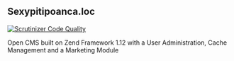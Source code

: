 ## Sexypitipoanca.loc

[![Scrutinizer Code Quality](https://scrutinizer-ci.com/g/tsergium/Sexypitipoanca.loc/badges/quality-score.png?b=master)](https://scrutinizer-ci.com/g/tsergium/Sexypitipoanca.loc/?branch=master)

Open CMS built on Zend Framework 1.12 with a User Administration, Cache Management and a Marketing Module